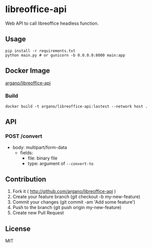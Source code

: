 # libreoffice-api

Web API to call libreoffice headless function.

## Usage

```
pip install -r requirements.txt
python main.py # or gunicorn -b 0.0.0.0:8000 main:app
```

## Docker Image

[argano/libreoffice-api](https://hub.docker.com/r/argano/libreoffice-api)

### Build

```
docker build -t argano/libreoffice-api:lastest --network host .
```

## API

### POST /convert

- body: multipart/form-data
    - fields:
      - file: binary file
      - type: argument of `--convert-to`

## Contribution

1. Fork it ( http://github.com/argano/libreoffice-api )
2. Create your feature branch (git checkout -b my-new-feature)
3. Commit your changes (git commit -am 'Add some feature')
4. Push to the branch (git push origin my-new-feature)
5. Create new Pull Request

## License

MIT
